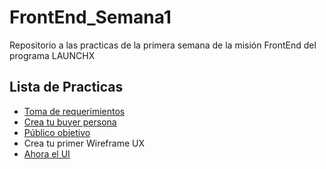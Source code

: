 # FrontEnd_Semana1

Repositorio a las practicas de la primera semana de la misión FrontEnd del programa LAUNCHX

## Lista de Practicas

* [Toma de requerimientos](https://github.com/vicogarcia16/FrontEnd_Semana1/blob/main/1.%20Requerimientos%20SRS.docx)
* [Crea tu buyer persona](https://github.com/vicogarcia16/FrontEnd_Semana1/blob/main/2.%20Buyer%20Persona.pdf)
* [Público objetivo](https://github.com/vicogarcia16/FrontEnd_Semana1/blob/main/3.%20P%C3%BAblico%20Objetivo.pdf)
* Crea tu primer Wireframe UX
* [Ahora el UI](https://github.com/vicogarcia16/FrontEnd_Semana1/tree/main/5.%20UI)
